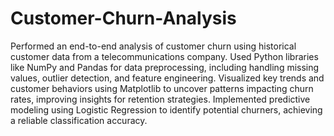# Customer-Churn-Analysis
Performed an end-to-end analysis of customer churn using historical customer data from a telecommunications company.
Used Python libraries like NumPy and Pandas for data preprocessing, including handling missing values, outlier detection, and feature engineering. 
Visualized key trends and customer behaviors using Matplotlib to uncover patterns impacting churn rates, improving insights for retention strategies. Implemented predictive modeling using Logistic Regression to identify potential churners, achieving a reliable classification accuracy.
